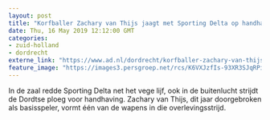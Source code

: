 ```yaml
---
layout: post
title: "Korfballer Zachary van Thijs jaagt met Sporting Delta op handhaving"
date: Thu, 16 May 2019 12:12:00 GMT
categories: 
- zuid-holland 
- dordrecht 
externe_link: "https://www.ad.nl/dordrecht/korfballer-zachary-van-thijs-jaagt-met-sporting-delta-op-handhaving~a648d63c3/"
feature_image: "https://images3.persgroep.net/rcs/K6VXJzfIs-93XR3SJqRPiyPiig0/diocontent/143585169/_fitwidth/400/?appId=21791a8992982cd8da851550a453bd7f&quality=0.7"
---
```


In de zaal redde Sporting Delta net het vege lijf, ook in de buitenlucht strijdt de Dordtse ploeg voor handhaving. Zachary van Thijs, dit jaar doorgebroken als basisspeler, vormt één van de wapens in die overlevingsstrijd.
